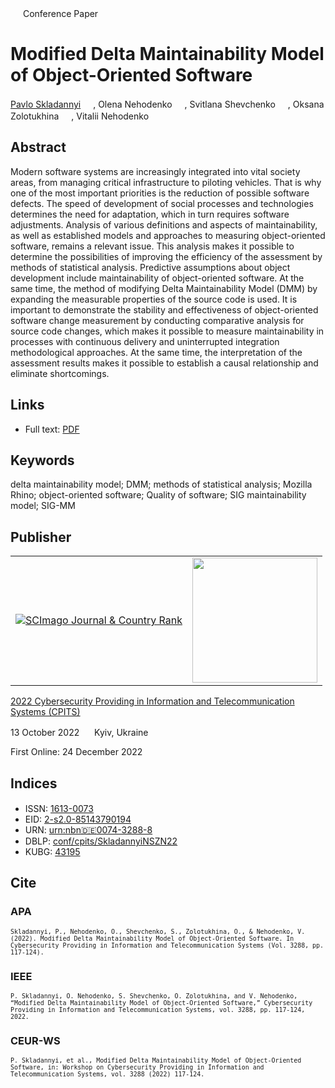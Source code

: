 <img src="/icons/unlock.svg" width="16" height="16"> Conference Paper

# Modified Delta Maintainability Model of Object-Oriented Software

<a href="/">Pavlo Skladannyi</a> <a href="https://orcid.org/0000-0002-7775-6039" target="_blank"><img src="/icons/orcid.svg" width="16" height="16"></a>,
Olena Nehodenko <a href="https://orcid.org/0000-0001-6645-1566" target="_blank"><img src="/icons/orcid.svg" width="16" height="16"></a>,
Svitlana Shevchenko <a href="https://orcid.org/0000-0002-9736-8623" target="_blank"><img src="/icons/orcid.svg" width="16" height="16"></a>,
Oksana Zolotukhina <a href="https://orcid.org/0000-0002-3314-417X" target="_blank"><img src="/icons/orcid.svg" width="16" height="16"></a>,
Vitalii Nehodenko <a href="https://orcid.org/0000-0002-7678-9138" target="_blank"><img src="/icons/orcid.svg" width="16" height="16"></a>

## Abstract

Modern software systems are increasingly integrated into vital society areas, from managing critical infrastructure to piloting vehicles. That is why one of the most important priorities is the reduction of possible software defects. The speed of development of social processes and technologies determines the need for adaptation, which in turn requires software adjustments. Analysis of various definitions and aspects of maintainability, as well as established models and approaches to measuring object-oriented software, remains a relevant issue. This analysis makes it possible to determine the possibilities of improving the efficiency of the assessment by methods of statistical analysis. Predictive assumptions about object development include maintainability of object-oriented software. At the same time, the method of modifying Delta Maintainability Model (DMM) by expanding the measurable properties of the source code is used. It is important to demonstrate the stability and effectiveness of object-oriented software change measurement by conducting comparative analysis for source code changes, which makes it possible to measure maintainability in processes with continuous delivery and uninterrupted integration methodological approaches. At the same time, the interpretation of the assessment results makes it possible to establish a causal relationship and eliminate shortcomings.

## Links

* Full text: [PDF](https://ceur-ws.org/Vol-3288/short9.pdf)

## Keywords

delta maintainability model; DMM; methods of statistical analysis; Mozilla Rhino; object-oriented software; Quality of software; SIG maintainability model; SIG-MM

## Publisher

<table>
<tr>
<td>
<a href="https://www.scimagojr.com/journalsearch.php?q=21100218356&amp;tip=sid&amp;exact=no" title="SCImago Journal &amp; Country Rank"><img border="0" src="https://corsproxy.io/?https://www.scimagojr.com/journal_img.php?id=21100218356" alt="SCImago Journal &amp; Country Rank"  /></a>
</td>
<td style="text-align: left;">
<a href="https://cpits.kubg.edu.ua/"><img src="/icons/cpits.svg" width="200"></a>
</td>
</tr>
</table>

[2022 Cybersecurity Providing in Information and Telecommunication Systems (CPITS)](https://ceur-ws.org/Vol-3288/)

13 October 2022 <img src="/icons/location-pin.svg" width="16" height="16"> Kyiv, Ukraine

First Online: 24 December 2022

## Indices

* ISSN: [1613-0073](https://portal.issn.org/resource/ISSN/1613-0073) <img src="/icons/online.svg" width="16" height="16">
* EID: [2-s2.0-85143790194](http://www.scopus.com/record/display.url?origin=inward&eid=2-s2.0-85143790194)
* URN: [urn:nbn:de:0074-3288-8](https://nbn-resolving.org/xml/urn:nbn:de:0074-3288-8)
* DBLP: [conf/cpits/SkladannyiNSZN22](https://dblp.org/rec/conf/cpits/SkladannyiNSZN22)
* KUBG: [43195](http://elibrary.kubg.edu.ua/id/eprint/43195/)

## Cite

### APA

<small>`Skladannyi, P., Nehodenko, O., Shevchenko, S., Zolotukhina, O., & Nehodenko, V. (2022). Modified Delta Maintainability Model of Object-Oriented Software. In Cybersecurity Providing in Information and Telecommunication Systems (Vol. 3288, pp. 117-124).`</small>

### IEEE

<small>`P. Skladannyi, O. Nehodenko, S. Shevchenko, O. Zolotukhina, and V. Nehodenko, “Modified Delta Maintainability Model of Object-Oriented Software,” Cybersecurity Providing in Information and Telecommunication Systems, vol. 3288, pp. 117-124, 2022.`</small>

### CEUR-WS

<small>`P. Skladannyi, et al., Modified Delta Maintainability Model of Object-Oriented Software, in: Workshop on Cybersecurity Providing in Information and Telecommunication Systems, vol. 3288 (2022) 117-124.`</small>